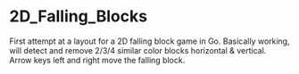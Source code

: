 # 2D_Falling_Blocks
First attempt at a layout for a 2D falling block game in Go. Basically working, will detect and remove 2/3/4 similar color blocks horizontal & vertical. 
Arrow keys left and right move the falling block.
